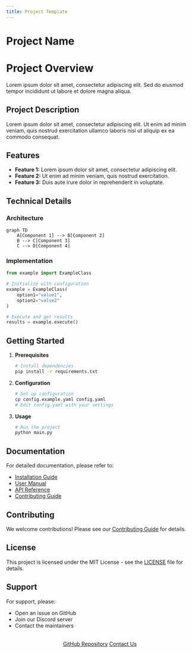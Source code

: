 ```yaml
---
title: Project Template
---
```


# Project Name

<div class="hero">
  <h1>Project Overview</h1>
  <p>Lorem ipsum dolor sit amet, consectetur adipiscing elit. Sed do eiusmod tempor incididunt ut labore et dolore magna aliqua.</p>
</div>

## Project Description

Lorem ipsum dolor sit amet, consectetur adipiscing elit. Ut enim ad minim veniam, quis nostrud exercitation ullamco laboris nisi ut aliquip ex ea commodo consequat.

## Features

- **Feature 1:** Lorem ipsum dolor sit amet, consectetur adipiscing elit.
- **Feature 2:** Ut enim ad minim veniam, quis nostrud exercitation.
- **Feature 3:** Duis aute irure dolor in reprehenderit in voluptate.

## Technical Details

### Architecture

```mermaid
graph TD
    A[Component 1] --> B[Component 2]
    B --> C[Component 3]
    C --> D[Component 4]
```

### Implementation

```python
from example import ExampleClass

# Initialize with configuration
example = ExampleClass(
    option1="value1",
    option2="value2"
)

# Execute and get results
results = example.execute()
```

## Getting Started

1. **Prerequisites**
   ```bash
   # Install dependencies
   pip install -r requirements.txt
   ```

2. **Configuration**
   ```bash
   # Set up configuration
   cp config.example.yaml config.yaml
   # Edit config.yaml with your settings
   ```

3. **Usage**
   ```bash
   # Run the project
   python main.py
   ```

## Documentation

For detailed documentation, please refer to:

- [Installation Guide](#)
- [User Manual](#)
- [API Reference](#)
- [Contributing Guide](#)

## Contributing

We welcome contributions! Please see our [Contributing Guide](#) for details.

## License

This project is licensed under the MIT License - see the [LICENSE](#) file for details.

## Support

For support, please:

- Open an issue on GitHub
- Join our Discord server
- Contact the maintainers

<div style="text-align: center; margin: 2rem 0;">
  <a href="#" class="md-button md-button--primary">GitHub Repository</a>
  <a href="../contact.html" class="md-button">Contact Us</a>
</div> 